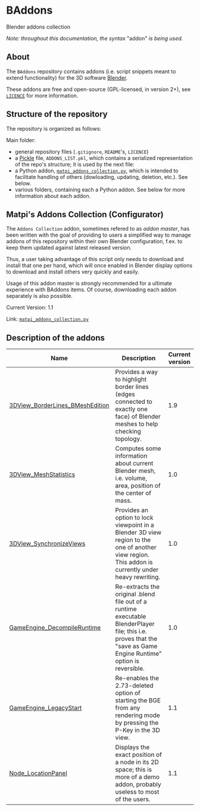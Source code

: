 # BAddons
Blender addons collection

*Note: throughout this documentation, the syntax* "addon" *is being used.*

## About

The `BAddons` repository contains addons (i.e. script snippets meant to extend functionality) for the 3D software [Blender](https://www.blender.org/).

These addons are free and open-source (GPL-licensed, in version 2+), see [`LICENCE`](https://github.com/qwenger/BAddons/blob/master/LICENSE) for more information.

## Structure of the repository

The repository is organized as follows:

Main folder:

- general repository files (`.gitignore`, `README`'s, `LICENCE`)
- a [Pickle](https://docs.python.org/3/library/pickle.html) file, `ADDONS_LIST.pkl`, which contains a serialized representation of the repo's structure; it is used by the next file:
- a Python addon, [`matpi_addons_collection.py`](https://github.com/qwenger/BAddons/blob/master/matpi_addons_collection.py), which is intended to facilitate handling of others (dowloading, updating, deletion, etc.). See below.
- various folders, containing each a Python addon. See below for more information about each addon.

## Matpi's Addons Collection (Configurator)

The `Addons Collection` addon, sometimes refered to as *addon master*, has been written with the goal of providing to users a simplified way to manage addons of this repository within their own Blender configuration, f.ex. to keep them updated against latest released version.

Thus, a user taking advantage of this script only needs to download and install that one per hand, which will once enabled in Blender display options to download and install others very quickly and easily.

Usage of this addon master is strongly recommended for a ultimate experience with BAddons items. Of course, downloading each addon separately is also possible.

Current Version: [](matpi_addons_collection)1.1[](/)

Link: [`matpi_addons_collection.py`](https://github.com/qwenger/BAddons/blob/master/matpi_addons_collection.py)

## Description of the addons

| Name    | Description | Current version |
|---------|-------------|-----------------|
| [3DView_BorderLines_BMeshEdition](https://github.com/qwenger/BAddons/blob/master/3DView_BorderLines_BMeshEdition/3dview_border_lines_bmesh_edition.py) | Provides a way to highlight border lines (edges connected to exactly one face) of Blender meshes to help checking topology. | [](3dview_border_lines_bmesh_edition)1.9[](/) |
| [3DView_MeshStatistics](https://github.com/qwenger/BAddons/blob/master/3DView_MeshStatistics/3dview_mesh_statistics.py) | Computes some information about current Blender mesh, i.e. volume, area, position of the center of mass. | [](3dview_mesh_statistics)1.0[](/) |
| [3DView_SynchronizeViews](https://github.com/qwenger/BAddons/blob/master/3DView_SynchonizeViews/3dview_synchronize_views.py) | Provides an option to lock viewpoint in a Blender 3D view region to the one of another view region. This addon is currently under heavy rewriting. | [](3dview_synchronize_views)1.0[](/) |
| [GameEngine_DecompileRuntime](https://github.com/qwenger/BAddons/blob/master/GameEngine_DecompileRuntime/game_engine_decompile_runtime.py) | Re-extracts the original .blend file out of a runtime executable BlenderPlayer file; this i.e. proves that the "save as Game Engine Runtime" option is reversible. | [](game_engine_decompile_runtime)1.0[](/) |
| [GameEngine_LegacyStart](https://github.com/qwenger/BAddons/blob/master/GameEngine_LegacyStart/game_engine_legacy_start.py) | Re-enables the 2.73-deleted option of starting the BGE from any rendering mode by pressing the P-Key in the 3D view. | [](game_engine_legacy_start)1.1[](/) |
| [Node_LocationPanel](https://github.com/qwenger/BAddons/blob/master/Node_LocationPanel/node_location_panel.py) | Displays the exact position of a node in its 2D space; this is more of a demo addon, probably useless to most of the users. | [](node_location_panel)1.1[](/) |

